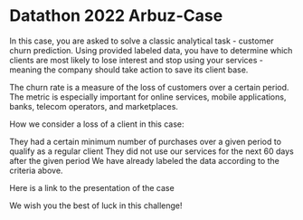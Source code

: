 # Datathon 2022 Arbuz-Case

In this case, you are asked to solve a classic analytical task - customer churn prediction. Using provided labeled data, you have to determine which clients are most likely to lose interest and stop using your services - meaning the company should take action to save its client base.

The churn rate is a measure of the loss of customers over a certain period. The metric is especially important for online services, mobile applications, banks, telecom operators, and marketplaces.

How we consider a loss of a client in this case:

They had a certain minimum number of purchases over a given period to qualify as a regular client
They did not use our services for the next 60 days after the given period
We have already labeled the data according to the criteria above.

Here is a link to the presentation of the case

We wish you the best of luck in this challenge!

